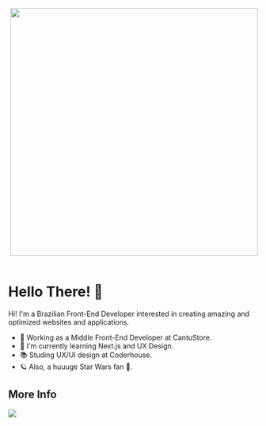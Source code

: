<img align="right" height="500em" src="https://github.com/framesgabriel/framesgabriel/blob/main/img/card-github.png">

<!-- adds a margin for mobile -->
<span align="right">&nbsp;</span>

<h1 align="left">Hello There! 👋</h1>

<p align="left">Hi! I'm a Brazilian Front-End Developer interested in creating amazing and optimized websites and applications.</p>

<ul align="left">
  <li>💼 Working as a Middle Front-End Developer at CantuStore.</li>
  <li>🌱 I'm currently learning Next.js and UX Design.</li>
  <li>📚 Studing UX/UI design at Coderhouse.</li>
  <li>🪐 Also, a huuuge Star Wars fan 🙂.</li>
</ul>

## More Info
[<img src="https://img.shields.io/badge/linkedin-%230077B5.svg?&style=for-the-badge&logo=linkedin&logoColor=white" />](https://www.linkedin.com/in/gabrielframeschi/)
